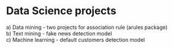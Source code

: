# Data Science projects  
  
a) Data mining - two projects for association rule (arules package)  
b) Text mining - fake news detection model    
c) Machine learning - default customers detection model  
